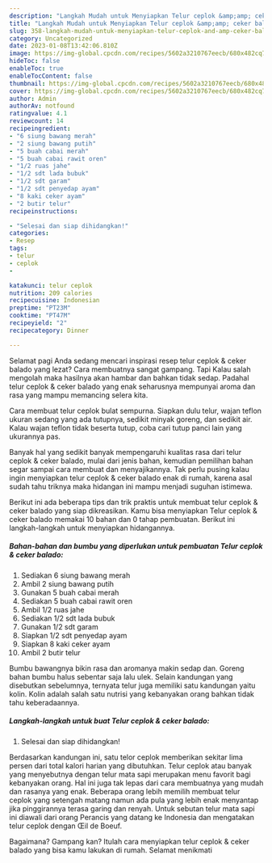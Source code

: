 ```yaml
---
description: "Langkah Mudah untuk Menyiapkan Telur ceplok &amp;amp; ceker baladoAnti Ribet"
title: "Langkah Mudah untuk Menyiapkan Telur ceplok &amp;amp; ceker baladoAnti Ribet"
slug: 358-langkah-mudah-untuk-menyiapkan-telur-ceplok-and-amp-ceker-baladoanti-ribet
category: Uncategorized
date: 2023-01-08T13:42:06.810Z
image: https://img-global.cpcdn.com/recipes/5602a3210767eecb/680x482cq70/telur-ceplok-ceker-balado-foto-resep-utama.jpg
hideToc: false
enableToc: true
enableTocContent: false
thumbnail: https://img-global.cpcdn.com/recipes/5602a3210767eecb/680x482cq70/telur-ceplok-ceker-balado-foto-resep-utama.jpg
cover: https://img-global.cpcdn.com/recipes/5602a3210767eecb/680x482cq70/telur-ceplok-ceker-balado-foto-resep-utama.jpg
author: Admin
authorAv: notfound
ratingvalue: 4.1
reviewcount: 14
recipeingredient:
- "6 siung bawang merah"
- "2 siung bawang putih"
- "5 buah cabai merah"
- "5 buah cabai rawit oren"
- "1/2 ruas jahe"
- "1/2 sdt lada bubuk"
- "1/2 sdt garam"
- "1/2 sdt penyedap ayam"
- "8 kaki ceker ayam"
- "2 butir telur"
recipeinstructions:

- "Selesai dan siap dihidangkan!"
categories:
- Resep
tags:
- telur
- ceplok
- 

katakunci: telur ceplok  
nutrition: 209 calories
recipecuisine: Indonesian
preptime: "PT23M"
cooktime: "PT47M"
recipeyield: "2"
recipecategory: Dinner

---
```



Selamat pagi Anda sedang mencari inspirasi resep telur ceplok &amp; ceker balado yang lezat? Cara membuatnya sangat gampang. Tapi Kalau salah mengolah maka hasilnya akan hambar dan bahkan tidak sedap. Padahal telur ceplok &amp; ceker balado yang enak seharusnya mempunyai aroma dan rasa yang mampu memancing selera kita.


Cara membuat telur ceplok bulat sempurna. Siapkan dulu telur, wajan teflon ukuran sedang yang ada tutupnya, sedikit minyak goreng, dan sedikit air. Kalau wajan teflon tidak beserta tutup, coba cari tutup panci lain yang ukurannya pas.

Banyak hal yang sedikit banyak mempengaruhi kualitas rasa dari telur ceplok &amp; ceker balado, mulai dari jenis bahan, kemudian pemilihan bahan segar sampai cara membuat dan menyajikannya. Tak perlu pusing kalau ingin menyiapkan telur ceplok &amp; ceker balado enak di rumah, karena asal sudah tahu triknya maka hidangan ini mampu menjadi suguhan istimewa.


Berikut ini ada beberapa tips dan trik praktis untuk membuat telur ceplok &amp; ceker balado yang siap dikreasikan. Kamu bisa menyiapkan Telur ceplok &amp; ceker balado memakai 10 bahan dan 0 tahap pembuatan. Berikut ini langkah-langkah untuk menyiapkan hidangannya.

<!--inarticleads1-->

##### Bahan-bahan dan bumbu yang diperlukan untuk pembuatan Telur ceplok &amp; ceker balado:

1. Sediakan 6 siung bawang merah
1. Ambil 2 siung bawang putih
1. Gunakan 5 buah cabai merah
1. Sediakan 5 buah cabai rawit oren
1. Ambil 1/2 ruas jahe
1. Sediakan 1/2 sdt lada bubuk
1. Gunakan 1/2 sdt garam
1. Siapkan 1/2 sdt penyedap ayam
1. Siapkan 8 kaki ceker ayam
1. Ambil 2 butir telur


Bumbu bawangnya bikin rasa dan aromanya makin sedap dan. Goreng bahan bumbu halus sebentar saja lalu ulek. Selain kandungan yang disebutkan sebelumnya, ternyata telur juga memiliki satu kandungan yaitu kolin. Kolin adalah salah satu nutrisi yang kebanyakan orang bahkan tidak tahu keberadaannya. 

<!--inarticleads2-->

##### Langkah-langkah untuk buat Telur ceplok &amp; ceker balado:


1. Selesai dan siap dihidangkan!

Berdasarkan kandungan ini, satu telor ceplok memberikan sekitar lima persen dari total kalori harian yang dibutuhkan. Telur ceplok atau banyak yang menyebutnya dengan telur mata sapi merupakan menu favorit bagi kebanyakan orang. Hal ini juga tak lepas dari cara membuatnya yang mudah dan rasanya yang enak. Beberapa orang lebih memilih membuat telur ceplok yang setengah matang namun ada pula yang lebih enak menyantap jika pinggirannya terasa garing dan renyah. Untuk sebutan telur mata sapi ini diawali dari orang Perancis yang datang ke Indonesia dan mengatakan telur ceplok dengan Œil de Boeuf. 

Bagaimana? Gampang kan? Itulah cara menyiapkan telur ceplok &amp; ceker balado yang bisa kamu lakukan di rumah. Selamat menikmati
